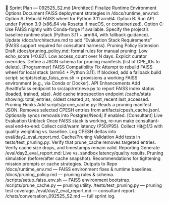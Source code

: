 🚀 Sprint Plan — 092525_S2.md
[Architect]
Finalize Runtime Environment Options
Document FAISS deployment strategies in /docs/runtime_env.md:
Option A: Rebuild FAISS wheel for Python 3.11 arm64.
Option B: Run API under Python 3.9 (x86_64 via Rosetta if macOS, or containerized).
Option C: Use FAISS nightly with Conda-forge if available.
Specify the project’s baseline runtime stack (Python 3.11 + arm64, with fallback guidance).
Update /docs/architecture.md to add “Evaluation Stack Requirements” (FAISS support required for consultant harness).
Pruning Policy Extension
Draft /docs/pruning_policy.md: formal rules for manual pruning:
Low echo_score (<0.82).
Low access_count over N days.
Explicit curator overrides.
Define a JSON schema for pruning manifests (list of CPE_IDs to delete).
[Programmer]
FAISS Compatibility Fix
Attempt to rebuild FAISS wheel for local stack (arm64 + Python 3.11).
If blocked, add a fallback build script:
scripts/setup_faiss_env.sh → provisions a working FAISS environment (e.g., via Conda or Docker).
API Enhancements
Add /health/faiss endpoint to src/api/retrieve.py to report FAISS index status (loaded, trained, size).
Add cache introspection endpoint /cache/stats showing:
total_entries, oldest created_at, most_recent last_accessed.
Pruning Hooks
Add scripts/prune_cache.py:
Reads a pruning manifest JSON.
Removes selected CPESH entries from artifacts/cpesh_cache.jsonl.
Optionally syncs removals into Postgres/Neo4j if enabled.
[Consultant]
Live Evaluation Unblock
Once FAISS stack is working, re-run make consultant-eval end-to-end:
Collect cold/warm latency (P50/P95).
Collect Hit@1/3 with quality weighting vs. baseline.
Log CPESH deltas into eval/day2_eval_report.md.
Cache/Pruning Validation
Add tests in tests/test_pruning.py:
Verify that prune_cache removes targeted entries.
Verify cache size drops, and timestamps remain valid.
Reporting
Generate /eval/day2_eval_report.md:
Live vs. sandbox latency/quality results.
Pruning simulation (before/after cache snapshot).
Recommendations for tightening mission prompts or cache strategies.
Outputs to Repo
/docs/runtime_env.md — FAISS environment fixes & runtime baselines.
/docs/pruning_policy.md — pruning rules & schema.
/scripts/setup_faiss_env.sh — FAISS environment bootstrap.
/scripts/prune_cache.py — pruning utility.
/tests/test_pruning.py — pruning test coverage.
/eval/day2_eval_report.md — consultant report.
/chats/conversation_092525_S2.md — full sprint log.